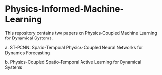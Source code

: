 # Physics-Informed-Machine-Learning
This repository contains two papers on Physics-Coupled Machine Learning for Dynamical Systems.

a. ST-PCNN: Spatio-Temporal Physics-Coupled Neural Networks for Dynamics Forecasting

b. Physics-Coupled Spatio-Temporal Active Learning for Dynamical Systems
